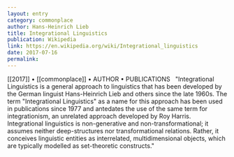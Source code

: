 ```yaml
---
layout: entry
category: commonplace
author: Hans-Heinrich Lieb
title: Integrational Linguistics
publication: Wikipedia
link: https://en.wikipedia.org/wiki/Integrational_linguistics
date: 2017-07-16
permalink: 
---
```


[[2017]] • [[commonplace]] • AUTHOR • PUBLICATIONS 
 
"Integrational Linguistics is a general approach to linguistics that has been developed by the German linguist Hans-Heinrich Lieb and others since the late 1960s. The term &quot;Integrational Linguistics&quot; as a name for this approach has been used in publications since 1977 and antedates the use of the same term for integrationism, an unrelated approach developed by Roy Harris. Integrational linguistics is non-generative and non-transformational; it assumes neither deep-structures nor transformational relations. Rather, it conceives linguistic entities as interrelated, multidimensional objects, which are typically modelled as set-theoretic constructs."